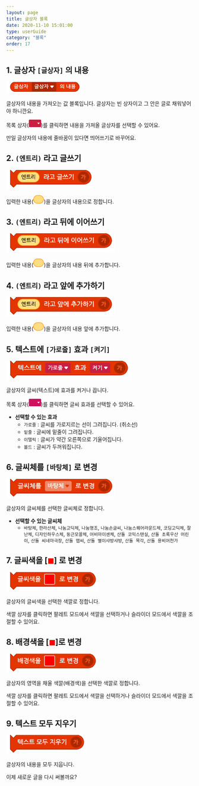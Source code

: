 ```yaml
---
layout: page
title: 글상자 블록
date: 2020-11-10 15:01:00
type: userGuide
category: "블록"
order: 17
---
```


## 1. 글상자 `[글상자]` 의 내용



![block-text](images/block-text-01.png)



글상자의 내용을 가져오는 값 블록입니다. 글상자는 빈 상자이고 그 안은 글로 채워넣어야 하니깐요.

목록 상자(<img src="images/icon/dropdown-text.png" style="zoom:50%;" />)를 클릭하면 내용을 가져올 글상자를 선택할 수 있어요.

만일 글상자의 내용에 줄바꿈이 있다면 띄어쓰기로 바꾸어요.





## 2. `(엔트리)` 라고 글쓰기



![block-text](images/block-text-02.png)



입력한 내용(<img src="images/icon/value.png" alt="value" style="zoom:50%;" />)을 글상자의 내용으로 정합니다.





## 3. `(엔트리)` 라고 뒤에 이어쓰기



![block-text](images/block-text-03.png)



입력한 내용(<img src="images/icon/value.png" alt="value" style="zoom:50%;" />)을 글상자의 내용 뒤에 추가합니다.





## 4. `(엔트리)` 라고 앞에 추가하기



![block-text](images/block-text-04.png)



입력한 내용(<img src="images/icon/value.png" alt="value" style="zoom:50%;" />)을 글상자의 내용 앞에 추가합니다.





## 5. 텍스트에 `[가로줄]` 효과 `[켜기]`



![block-text](images/block-text-05.png)



글상자의 글씨(텍스트)에 효과를 켜거나 끕니다.

목록 상자(<img src="images/icon/dropdown-looks.png" style="zoom:50%;" />)를 클릭하면 글씨 효과를 선택할 수 있어요.

+ **선택할 수 있는 효과**
  + `가로줄` : 글씨를 가로지르는 선이 그려집니다. (취소선)
  + `밑줄` : 글씨에 밑줄이 그려집니다.
  + `이탤릭` : 글씨가 약간 오른쪽으로 기울어집니다.
  + `볼드` : 글씨가 두꺼워집니다.





## 6. 글씨체를 `[바탕체]` 로 변경



![block-text](images/block-text-06.png)



글상자의 글씨체를 선택한 글씨체로 정합니다.

+ **선택할 수 있는 글씨체**
  + `바탕체`, `한라산체`, `나눔고딕체`, `나눔명조`, `나눔손글씨`, `나눔스퀘어라운드체`, `코딩고딕체`, `잘난체`, `디자인하우스체`, `둥근모꼴체`, `어비마이센체`, `산돌 코믹스탠실`, `산돌 초록우산 어린이`, `산돌 씨네마극장`, `산돌 맵씨`, `산돌 별이샤방샤방`, `산돌 목각`, `산돌 용비어천가`





## 7. 글씨색을 [<span style="color:red">◼︎</span>] 로 변경



![block-text](images/block-text-07.png)



글상자의 글씨색을 선택한 색깔로 정합니다.

색깔 상자를 클릭하면 팔레트 모드에서 색깔을 선택하거나 슬라이더 모드에서 색깔을 조절할 수 있어요.





## 8. 배경색을 [<span style="color:red">◼︎</span>]로 변경



![block-text](images/block-text-08.png)



글상자의 영역을 채울 색깔(배경색)을 선택한 색깔로 정합니다.

색깔 상자를 클릭하면 팔레트 모드에서 색깔을 선택하거나 슬라이더 모드에서 색깔을 조절할 수 있어요.





## 9. 텍스트 모두 지우기



![block-text](images/block-text-09.png)



글상자의 내용을 모두 지웁니다.

이제 새로운 글을 다시 써볼까요?
